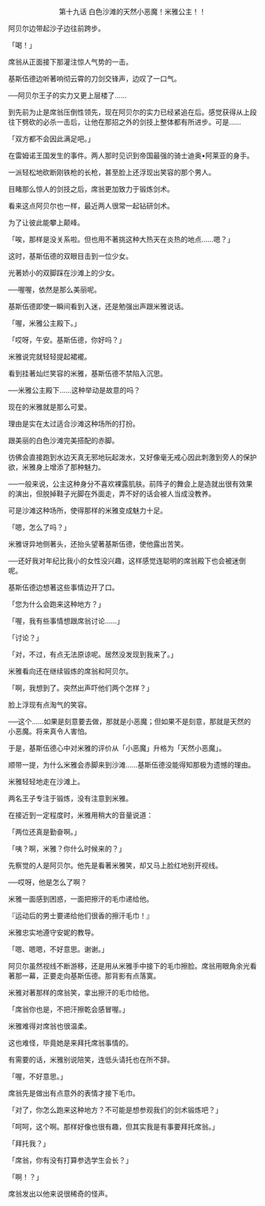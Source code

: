 <p align="center">第十九话 白色沙滩的天然小恶魔！米雅公主！！</p>

阿贝尔边带起沙子边往前跨步。

「喝！」

席翁从正面接下那灌注惊人气势的一击。

基斯伍德边听著响彻云霄的刀剑交锋声，边叹了一口气。

──阿贝尔王子的实力又更上层楼了……

到先前为止是席翁压倒性领先，现在阿贝尔的实力已经紧追在后。感觉获得从上段往下劈砍的必杀一击后，让他在那招之外的剑技上整体都有所进步。可是……

「双方都不会因此满足吧。」

在雷姆诺王国发生的事件。两人那时见识到帝国最强的骑士迪奥•阿莱亚的身手。

一派轻松地砍断刚铁枪的长枪，甚至脸上还浮现出笑容的那个男人。

目睹那么惊人的剑技之后，席翁更加致力于锻炼剑术。

看来这点阿贝尔也一样，最近两人很常一起钻研剑术。

为了让彼此能攀上颠峰。

「唉，那样是没关系啦。但也用不著挑这种大热天在炎热的地点……嗯？」

这时，基斯伍德的双眼目击到一位少女。

光著娇小的双脚踩在沙滩上的少女。

──喔喔，依然是那么美丽呢。

基斯伍德即使一瞬间看到入迷，还是勉强出声跟米雅说话。

「喔，米雅公主殿下。」

「哎呀，午安。基斯伍德，你好吗？」

米雅说完就轻轻提起裙襬。

看到挂著灿烂笑容的米雅，基斯伍德不禁陷入沉思。

──米雅公主殿下……这种举动是故意的吗？

现在的米雅就是那么可爱。

理由是实在太过适合沙滩这种场所的打扮。

跟美丽的白色沙滩完美搭配的赤脚。

彷佛会直接跑到水边天真无邪地玩起泼水，又好像毫无戒心因此刺激到旁人的保护欲，米雅身上增添了那种魅力。

──一般来说，公主这种身分不喜欢裸露肌肤。前阵子的舞会上是造就出很有效果的演出，但脱掉鞋子光脚在外面走，弄不好的话会被人当成没教养。

可是沙滩这种场所，使得那样的米雅变成魅力十足。

「嗯，怎么了吗？」

米雅讶异地侧著头，还抬头望著基斯伍德，使他露出苦笑。

──还好我对年纪比我小的女性没兴趣，这样感觉连聪明的席翁殿下也会被迷倒呢。

基斯伍德边想著这些事情边开了口。

「您为什么会跑来这种地方？」

「喔，我有些事情想跟席翁讨论……」

「讨论？」

「对，不过，有点无法原谅呢。居然没发现到我来了。」

米雅看向还在继续锻炼的席翁和阿贝尔。

「啊，我想到了。突然出声吓他们两个怎样？」

脸上浮现有点淘气的笑容。

──这个……如果是刻意要去做，那就是小恶魔；但如果不是刻意，那就是天然的小恶魔。将来真令人害怕。

于是，基斯伍德心中对米雅的评价从「小恶魔」升格为「天然小恶魔」。

顺带一提，为什么米雅会赤脚来到沙滩……基斯伍德没能得知那极为遗憾的理由。

米雅轻轻地走在沙滩上。

两名王子专注于锻炼，没有注意到米雅。

在接近到一定程度时，米雅用稍大的音量说道：

「两位还真是勤奋啊。」

「咦？啊，米雅？你什么时候来的？」

先察觉的人是阿贝尔。他先是看著米雅笑，却又马上脸红地别开视线。

──哎呀，他是怎么了啊？

米雅一面感到困惑，一面把擦汗的毛巾递给他。

『运动后的男士要递给他们很香的擦汗毛巾！』

米雅忠实地遵守安妮的教导。

「嗯、嗯嗯，不好意思。谢谢。」

阿贝尔虽然视线不断游移，还是用从米雅手中接下的毛巾擦脸。席翁用眼角余光看著那一幕，正要走向基斯伍德。那背影有点落寞。

米雅对著那样的席翁笑，拿出擦汗的毛巾给他。

「席翁你也是，不把汗擦乾会感冒喔。」

米雅难得对席翁也很温柔。

这也难怪，毕竟她是来拜托席翁事情的。

有需要的话，米雅别说陪笑，连低头请托也在所不辞。

「喔，不好意思。」

席翁先是做出有点意外的表情才接下毛巾。

「对了，你怎么跑来这种地方？不可能是想参观我们的剑术锻炼吧？」

「呵呵，这个啊。那样好像也很有趣，但其实我是有事要拜托席翁。」

「拜托我？」

「席翁，你有没有打算参选学生会长？」

「啊！？」

席翁发出以他来说很稀奇的怪声。

